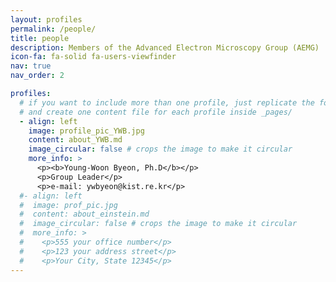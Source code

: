 ```yaml
---
layout: profiles
permalink: /people/
title: people
description: Members of the Advanced Electron Microscopy Group (AEMG)
icon-fa: fa-solid fa-users-viewfinder
nav: true
nav_order: 2

profiles:
  # if you want to include more than one profile, just replicate the following block
  # and create one content file for each profile inside _pages/
  - align: left
    image: profile_pic_YWB.jpg
    content: about_YWB.md
    image_circular: false # crops the image to make it circular
    more_info: >
      <p><b>Young-Woon Byeon, Ph.D</b></p>
      <p>Group Leader</p>
      <p>e-mail: ywbyeon@kist.re.kr</p>
  #- align: left
  #  image: prof_pic.jpg
  #  content: about_einstein.md
  #  image_circular: false # crops the image to make it circular
  #  more_info: >
  #    <p>555 your office number</p>
  #    <p>123 your address street</p>
  #    <p>Your City, State 12345</p>
---
```

